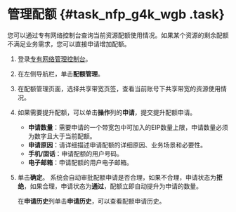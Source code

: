 # 管理配额 {#task_nfp_g4k_wgb .task}

您可以通过专有网络控制台查询当前资源配额使用情况。如果某个资源的剩余配额不满足业务需求，您可以直接申请增加配额。

1.  登录[专有网络管理控制台](https://vpcnext.console.aliyun.com)。
2.  在左侧导航栏，单击**配额管理**。
3.  在配额管理页面，选择共享带宽页签，查看当前账号下共享带宽的资源使用情况。
4.  如果需要提升配额，可以单击**操作**列的**申请**，提交提升配额申请。 

    -   **申请数量**：需要申请的一个带宽包中可加入的EIP数量上限，申请数量必须为数字且大于当前配额。
    -   **申请原因**：请详细描述申请配额的详细原因、业务场景和必要性。
    -   **手机/固话**：申请配额的用户号码。
    -   **电子邮箱**：申请配额的用户电子邮箱。
5.  单击**确定**。 系统会自动审批配额申请是否合理，如果不合理，申请状态为**拒绝**，如果合理，申请状态为**通过**，配额立即自动提升为申请的数量。

    在**申请历史**列单击**申请历史**，可以查看配额申请历史。



